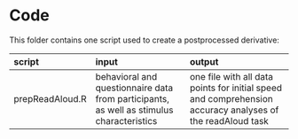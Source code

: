 # Code

This folder contains one script used to create a postprocessed derivative:

| script | input | output |
|:-- | :-- | :-- |
| prepReadAloud.R | behavioral and questionnaire data from participants, as well as stimulus characteristics | one file with all data points for initial speed and comprehension accuracy analyses of the readAloud task |

